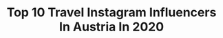 ---
title: Top 10 Travel Instagram Influencers In Austria In 2020
description: >-
  Find top travel Instagram influencers in Austria in 2020. Most popular hashtags: #austria #fitness #beauty #photography.
platform: Instagram
hits: 413
text_top: See the best Instagram influencers on inBeat.
text_bottom: Our search engine has 413 Instagram influencers like this in Austria for you to connect with.
profiles:
  - username: "aworldofdestinations_"
    fullname: >-
      MARIA | Travel Blog
    bio: >-
      📍 based in Austria 🇦🇹 ⛰ Outdoor active ✈️ Off the beaten track travel ✨ Spreading positivity
    location: "Austria"
    followers: 4160
    engagement: 2048
    commentsToLikes: 0.146516
    id: ck9hayzy3enod0j78lobgwmlq
    verified: false
    hashtags: "#forgeyourownpath, #shewhowanders, #super, #gltlove"
  - username: "viktoria_ath"
    fullname: >-
      Victoria Athanasiou 🧿
    bio: >-
      •Content creator •Fashion•Beauty•Travel •Engagement 👰🏼•Maltese mommy🐩 📩viktoriaath@yahoo.com 📍𝐁𝐚𝐬𝐞𝐝 𝐢𝐧 𝐀𝐭𝐡𝐞𝐧𝐬
    location: "Austria"
    followers: 34483
    engagement: 558
    commentsToLikes: 0.623202
    id: ck5q40zn2n9940i119lzk0g4j
    verified: false
    hashtags: "#streetstyle, #giveawaygr, #giveawaygreece, #giveaway"
  - username: "christina_sinkic"
    fullname: >-
      Kristina Sinkic Radulovic
    bio: >-
      TRAVEL | PHOTO SPOTS | LIFESTYLE 📍Austria This is my only profile & all pics here are mine 😊
    location: "Austria"
    followers: 10996
    engagement: 958
    commentsToLikes: 0.276718
    id: ck0u69p7u1ee20i19ufqb6c5s
    verified: false
    hashtags: "#gosau, #travelaustria, #austriaphotography, #vienna"
  - username: "florianhausdorfer"
    fullname: >-
      ғʟᴏʀɪᴀɴ ʜᴀᴜsᴅᴏʀғᴇʀ
    bio: >-
      ~𝐁𝐚𝐜𝐡𝐞𝐥𝐨𝐫𝐞𝐭𝐭𝐞 - 𝟐𝟎𝟏𝟗 🌹 ~ 📺 TV ~ ⚽️ Soccerplayer~ ~ 📸 #model DM~ ~🌏 #travel : -> #home ~📩 New Homepage 👈🏻 𝐃𝐢𝐞 𝐰𝐢𝐭𝐡 𝐦𝐞𝐦𝐨𝐫𝐢𝐞𝐬, 𝐧𝐨𝐭 𝐝𝐫𝐞𝐚𝐦𝐬.
    location: "Austria"
    followers: 29625
    engagement: 582
    commentsToLikes: 0.058479
    id: ck0twvz0tgzhi0i19c2048t9n
    verified: false
    hashtags: "#instagood, #germany, #together, #travel"
  - username: "bella_rosa_x"
    fullname: >-
      🌹Bella_Rosa🌹
    bio: >-
      Model 📍Vienna MAXIM Model 🌹 Travel Model 🌎 Modelrepublic Booking&Collaboration👇office.bellarosa@gmail.com /DM 🌍🔜16-18.10 Munich
    location: "Austria"
    followers: 28084
    engagement: 543
    commentsToLikes: 0.079469
    id: ck5hd63swlosh0i1100chcpbp
    verified: false
    hashtags: "#sunkissedskin, #beauty, #babygirl, #model"
  - username: "nicoleschoerkmayr"
    fullname: >-
      FITNESS • MINDSET • LIFESTYLE
    bio: >-
      𝚋𝚕𝚎𝚜𝚜𝚎𝚍, 𝚝𝚑𝚊𝚗𝚔𝚏𝚞𝚕 𝚊𝚗𝚍 𝚏𝚘𝚌𝚞𝚜𝚎𝚍. 🦂✨ CEO: @cleoglam_beauty 🔥fitnesslover ♥️austrian blood 🌊freedom, mindset & travel 🔜Dipl. Prof. Personal Trainerin
    location: "Austria"
    followers: 70681
    engagement: 419
    commentsToLikes: 0.070826
    id: ck0w2jf9foo7l0i19731r1qal
    verified: false
    hashtags: "#mindset, #strongwomen, #nevergiveup, #beauty"
  - username: "gerid_rux"
    fullname: >-
      GERID RUX🦋
    bio: >-
      FITNESS | LIFESTYLE | TRAVEL 🇦🇹 From Austria ✨: Founder of @giconic.de ✉️: hellogerid@gmail.com ❤️ @fabiankitzweger
    location: "Austria"
    followers: 330263
    engagement: 369
    commentsToLikes: 0.161209
    id: ck55jpz9hxja90i11rkatzq9l
    verified: true
    hashtags: "#gymwear, #halloweenlook, #favoritecombo, #lock"
  - username: "dori.traveldiary"
    fullname: >-
      Dóri 🌍✈️Travellover💕
    bio: >-
      📍 Budapest / Hungary ✈️ #travelismypassion 🌍 See the world through my blue-coloured glasses💙 🔜 Exploring Hungary🇭🇺 💌 dori.traveldiary@gmail.com
    location: "Austria"
    followers: 5471
    engagement: 1593
    commentsToLikes: 0.090206
    id: ck5hhdd0k7nax0i11hsu0v3ij
    verified: false
    hashtags: "#budapest, #magyarorszag, #autumncolors, #travelhungary"
  - username: "michellestaudenherz"
    fullname: >-
      𝑀𝒾𝒸𝒽𝑒𝓁𝓁𝑒 ☼
    bio: >-
      #3shouldersurgeries ✨Spread the light, Be the light 🧘🏽‍♀️ Self taught yogi since 2018 🌏 travelminded 👉🏽 20+ countries 🤝 email/ DM for collabs 👇🏼
    location: "Austria"
    followers: 21066
    engagement: 562
    commentsToLikes: 0.124500
    id: ck136krb56zkx0i1909lteccd
    verified: false
    hashtags: "#alomoves, #alowinterwellness, #aloyoga, #fableticsde"
  - username: "fabiankitzweger"
    fullname: >-
      FABIAN KITZWEGER
    bio: >-
      ✖️ Fitness | Travel | Lifestyle 📍 Vienna 📈 Social Media Marketing 👤 Chemical Engineer 🥇 Mister Austria 🤍 @gerid_rux 💪🏼 @foodspring 15% Code: FabianFSG
    location: "Austria"
    followers: 232486
    engagement: 281
    commentsToLikes: 0.035384
    id: ck0ttcmlx259p0i19vzjjjii6
    verified: true
    hashtags: "#staysafe, #ad, #reels, #travel"
---
